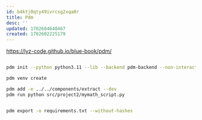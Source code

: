```yaml
---
id: b4ktj0qty49ivrcsg2xqa0r
title: Pdm
desc: ''
updated: 1702604640467
created: 1702602225179
---
```

https://lyz-code.github.io/blue-book/pdm/

``` bash

pdm init --python python3.11 --lib --backend pdm-backend --non-interactive

pdm venv create

pdm add -e ../../components/extract --dev
pdm run python src/project2/mymath_script.py


pdm export -o requirements.txt --without-hashes
```